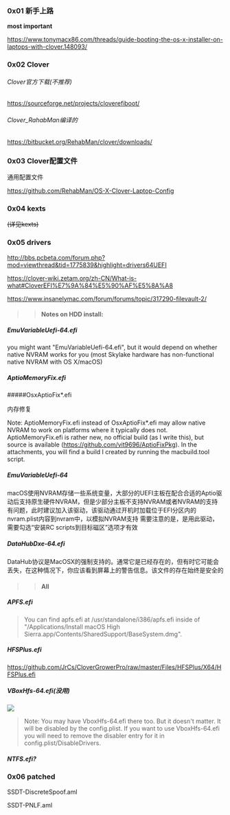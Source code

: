 ### 0x01 新手上路

**most important**

<https://www.tonymacx86.com/threads/guide-booting-the-os-x-installer-on-laptops-with-clover.148093/>

### 0x02 Clover

###### Clover官方下载(不推荐)

<https://sourceforge.net/projects/cloverefiboot/>

###### Clover_RahabMan编译的

<https://bitbucket.org/RehabMan/clover/downloads/>

### 0x03 Clover配置文件

通用配置文件

<https://github.com/RehabMan/OS-X-Clover-Laptop-Config>

### 0x04 kexts

~~(详见kexts)~~

### 0x05 drivers

<http://bbs.pcbeta.com/forum.php?mod=viewthread&tid=1775839&highlight=drivers64UEFI>

<https://clover-wiki.zetam.org/zh-CN/What-is-what#CloverEFI%E7%9A%84%E5%90%AF%E5%8A%A8>

<https://www.insanelymac.com/forum/forums/topic/317290-filevault-2/>

> >  #### Notes on HDD install:

##### EmuVariableUefi-64.efi

you might want "EmuVariableUefi-64.efi", but it would depend on whether native NVRAM works for you (most Skylake hardware has non-functional native NVRAM with OS X/macOS)

##### AptioMemoryFix.efi

#####OsxAptioFix*.efi

内存修复

Note: AptioMemoryFix.efi instead of OsxAptioFix*.efi may allow native NVRAM to work on platforms where it typically does not. AptioMemoryFix.efi is rather new, no official build (as I write this), but source is available (<https://github.com/vit9696/AptioFixPkg>). In the attachments, you will find a build I created by running the macbuild.tool script.

##### EmuVariableUefi-64

macOS使用NVRAM存储一些系统变量，大部分的UEFI主板在配合合适的Aptio驱动后支持原生硬件NVRAM，但是少部分主板不支持NVRAM或者NVRAM的支持有问题，此时建议加入该驱动，该驱动通过开机时加载位于EFI分区内的nvram.plist内容到nvram中，以模拟NVRAM支持
需要注意的是，是用此驱动，需要勾选“安装RC scripts到目标磁区”选项才有效

##### DataHubDxe-64.efi

DataHub协议是MacOSX的强制支持的。通常它是已经存在的，但有时它可能会丢失，在这种情况下，你应该看到屏幕上的警告信息。该文件的存在始终是安全的

> > #### All



##### APFS.efi

> You can find apfs.efi at /usr/standalone/i386/apfs.efi inside of "/Applications/Install macOS High Sierra.app/Contents/SharedSupport/BaseSystem.dmg".

##### HFSPIus.efi

<https://github.com/JrCs/CloverGrowerPro/raw/master/Files/HFSPlus/X64/HFSPlus.efi>

##### VBoxHfs-64.efi(没用)

![](https://ws2.sinaimg.cn/large/006tKfTcly1fnpuhjxxvoj30ld0c1q3w.jpg)

> Note: You may have VboxHfs-64.efi there too. But it doesn't matter. It will be disabled by the config.plist. If you want to use VboxHfs-64.efi you will need to remove the disabler entry for it in config.plist/DisableDrivers.

##### NTFS.efi?

### 0x06 patched

SSDT-DiscreteSpoof.aml

SSDT-PNLF.aml

